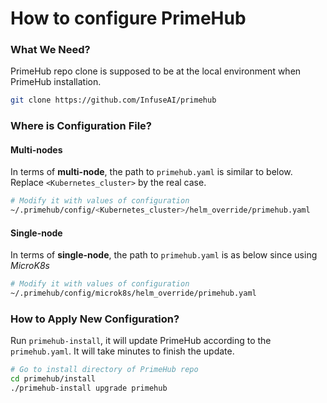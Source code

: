 # How to configure PrimeHub

### What We Need?

PrimeHub repo clone is supposed to be at the local environment when PrimeHub installation.

```bash
git clone https://github.com/InfuseAI/primehub
```

### Where is Configuration File?

#### Multi-nodes

In terms of **multi-node**, the path to `primehub.yaml` is similar to below. Replace `<Kubernetes_cluster>` by the real case.

```bash
# Modify it with values of configuration
~/.primehub/config/<Kubernetes_cluster>/helm_override/primehub.yaml
```

#### Single-node

In terms of **single-node**, the path to `primehub.yaml` is as below since using _MicroK8s_

```bash
# Modify it with values of configuration
~/.primehub/config/microk8s/helm_override/primehub.yaml
```

### How to Apply New Configuration?

Run `primehub-install`, it will update PrimeHub according to the `primehub.yaml`. It will take minutes to finish the update.

```bash
# Go to install directory of PrimeHub repo
cd primehub/install
./primehub-install upgrade primehub
```
